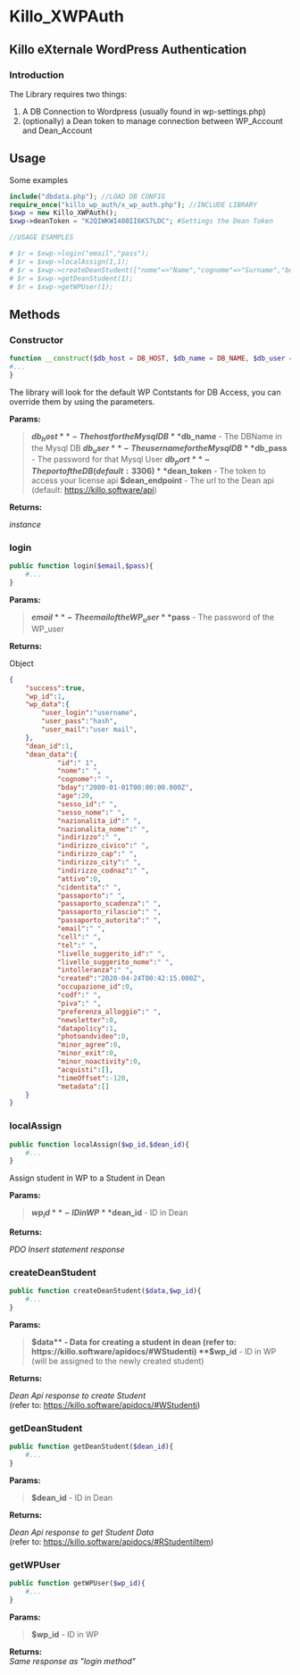 Killo_XWPAuth
=====
## Killo eXternale WordPress Authentication

### Introduction

The Library requires two things:  
1) A DB Connection to Wordpress (usually found in wp-settings.php)  
2) (optionally) a Dean token to manage connection between WP_Account and Dean_Account

## Usage
Some examples
```php
include("dbdata.php"); //LOAD DB CONFIG
require_once("killo_wp_auth/x_wp_auth.php"); //INCLUDE LIBRARY
$xwp = new Killo_XWPAuth();
$xwp->deanToken = "K2QIWKWI400II6KS7LDC"; #Settings the Dean Token

//USAGE ESAMPLES

# $r = $xwp->login("email","pass");
# $r = $xwp->localAssign(1,1);
# $r = $xwp->createDeanStudent(["nome"=>"Name","cognome"=>"Surname","bday"=>"2000-01-01"]);
# $r = $xwp->getDeanStudent(1);
# $r = $xwp->getWPUser(1);
```

## Methods
### Constructor
```php
function __construct($db_host = DB_HOST, $db_name = DB_NAME, $db_user = DB_USER, $db_pass = DB_PASSWORD, $db_port = 3306,$dean_token=DEAN_TOKEN,$dean_endpoint = "https://killo.software/api/"){
#...    
}

```
The library will look for the default WP Contstants for DB Access, you can override them by using the parameters.  
  
**Params:**  
> **$db_host** - The host for the Mysql DB
> **$db_name** - The DBName in the Mysql DB
> **$db_user** - The username for the Mysql DB
> **$db_pass** - The password for that Mysql User
> **$db_port** - The port of the DB (default: 3306)
> **$dean_token** - The token to access your license api
> **$dean_endpoint** - The url to the Dean api (default: https://killo.software/api)

**Returns:**  
  
*instance*


### login
```php
public function login($email,$pass){
    #...
}
```

**Params:**  
> **$email** - The email of the WP_user
> **$pass** - The password of the WP_user

**Returns:**  
  
Object
```json
{
    "success":true,
    "wp_id":1,
    "wp_data":{
        "user_login":"username",
        "user_pass":"hash",
        "user_mail":"user mail",
    },
    "dean_id":1,
    "dean_data":{
            "id":" 1",
            "nome":" ",
            "cognome":" ",
            "bday":"2000-01-01T00:00:00.000Z",
            "age":20,
            "sesso_id":" ",
            "sesso_nome":" ",
            "nazionalita_id":" ",
            "nazionalita_nome":" ",
            "indirizzo":" ",
            "indirizzo_civico":" ",
            "indirizzo_cap":" ",
            "indirizzo_city":" ",
            "indirizzo_codnaz":" ",
            "attivo":0,
            "cidentita":" ",
            "passaporto":" ",
            "passaporto_scadenza":" ",
            "passaporto_rilascio":" ",
            "passaporto_autorita":" ",
            "email":" ",
            "cell":" ",
            "tel":" ",
            "livello_suggerito_id":" ",
            "livello_suggerito_nome":" ",
            "intolleranza":" ",
            "created":"2020-04-24T00:42:15.000Z",
            "occupazione_id":0,
            "codf":" ",
            "piva":" ",
            "preferenza_alloggio":" ",
            "newsletter":0,
            "datapolicy":1,
            "photoandvideo":0,
            "minor_agree":0,
            "minor_exit":0,
            "minor_noactivity":0,
            "acquisti":[],
            "timeOffset":-120,
            "metadata":[]
    }
}
```

### localAssign
```php
public function localAssign($wp_id,$dean_id){
    #...
}
```
Assign student in WP to a Student in Dean

**Params:**  
> **$wp_id** - ID in WP
> **$dean_id** - ID in Dean

**Returns:**  
  
*PDO Insert statement response*


### createDeanStudent
```php
public function createDeanStudent($data,$wp_id){
    #...
}
```

**Params:**  
> **$data** - Data for creating a student in dean (refer to: https://killo.software/apidocs/#WStudenti)
> **$wp_id** - ID in WP (will be assigned to the newly created student)

**Returns:**  

*Dean Api response to create Student*  
(refer to: https://killo.software/apidocs/#WStudenti)


### getDeanStudent
```php
public function getDeanStudent($dean_id){
    #...
}
```

**Params:**  
> **$dean_id** - ID in Dean

**Returns:**  

*Dean Api response to get Student Data*  
(refer to: https://killo.software/apidocs/#RStudentiItem)



### getWPUser
```php
public function getWPUser($wp_id){
    #...
}
```

**Params:**  
> **$wp_id** - ID in WP

**Returns:**  
*Same response as "login method"*  
